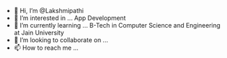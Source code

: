 - 👋 Hi, I’m @Lakshmipathi
- 👀 I’m interested in ... App Development
- 🌱 I’m currently learning ... B-Tech in Computer Science and Engineering  at Jain University
- 💞️ I’m looking to collaborate on ...
- 📫 How to reach me ...

<!---
Lakshmipathi17/Lakshmipathi17 is a ✨ special ✨ repository because its `README.md` (this file) appears on your GitHub profile.
You can click the Preview link to take a look at your changes.
--->
